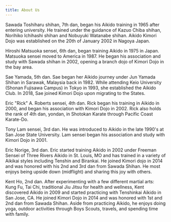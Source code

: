 ```yaml
---
title: About Us
---
```


Sawada Toshiharu shihan, 7th dan, began his Aikido training in 1965 after entering university.  He trained under the guidance of Kazuo Chiba shihan, Norihiko Ichihashi shihan and Nobuyuki Watanabe shihan.  Aikido Kimori Dojo was established on the 20th of January 2002 in Nagoya Japan.

Hiroshi Matsuoka sensei, 6th dan, began training Aikido in 1975 in Japan.  Matsuoka sensei moved to America in 1987.  He began his association and study with Sawada shihan in 2002, opening a branch dojo of Kimori Dojo in the bay area.

Sae Yamada, 5th dan.  Sae began her Aikido journey under Jun Yamada Shihan in Sarawak, Malaysia back in 1982.  While attending Keio University (Shonan Fujisawa Campus) in Tokyo in 1993, she established the Aikido Club. In 2018, Sae joined Kimori Dojo upon migrating to the States.

Eric "Rick" A. Roberts sensei, 4th dan.  Rick began his training in Aikido in 2000, and began his association with Kimori Dojo in 2002.  Rick also holds the rank of 4th dan, yondan, in Shotokan Karate through Pacific Coast Karate-Do.

Tony Lam sensei, 3rd dan.  He was introduced to Aikido in the late 1990's at San Jose State University. Lam sensei began his association and study with Kimori Dojo in 2001.

Eric Norige, 3rd dan.  Eric started training Aikido in 2002 under Freeman Sensei of Three Rivers Aikido in St. Louis, MO and has trained in a variety of Aikikai styles including Tenshin and Birankai.  He joined Kimori dojo in 2014 and was honored with his 2nd and 3rd dan from Sawada Shihan. He most enjoys being upside down (midflight) and sharing this joy with others.

Kent Ho, 2nd dan. After experimenting with a few different martial arts: Kung Fu, Tai Chi, traditional Jiu Jitsu for health and wellness, Kent discovered Aikido in 2009 and started practicing with Tenshinkai Aikido in San Jose, CA. He joined Kimori Dojo in 2014 and was honored with 1st and 2nd dan from Sawada Shihan. Aside from practicing Aikido, he enjoys doing yoga, outdoor activities through Boys Scouts, travels, and spending time with family.  

